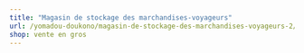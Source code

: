 ```yaml
---
title: "Magasin de stockage des marchandises-voyageurs"
url: /yomadou-doukono/magasin-de-stockage-des-marchandises-voyageurs-2/
shop: vente en gros
---
```

